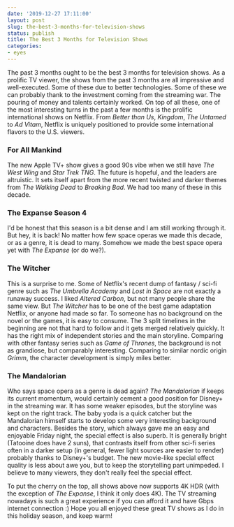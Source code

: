 ```yaml
---
date: '2019-12-27 17:11:00'
layout: post
slug: the-best-3-months-for-television-shows
status: publish
title: The Best 3 Months for Television Shows
categories:
- eyes
---
```

The past 3 months ought to be the best 3 months for television shows. As a prolific TV viewer, the shows from the past 3 months are all impressive and well-executed. Some of these due to better technologies. Some of these we can probably thank to the investment coming from the streaming war. The pouring of money and talents certainly worked. On top of all these, one of the most interesting turns in the past a few months is the prolific international shows on Netflix. From *Better than Us*, *Kingdom*, *The Untamed* to *Ad Vitam*, Netflix is uniquely positioned to provide some international flavors to the U.S. viewers.

### For All Mankind

The new Apple TV+ show gives a good 90s vibe when we still have *The West Wing* and *Star Trek TNG*. The future is hopeful, and the leaders are altruistic. It sets itself apart from the more recent twisted and darker themes from *The Walking Dead* to *Breaking Bad*. We had too many of these in this decade.

### The Expanse Season 4

I'd be honest that this season is a bit dense and I am still working through it. But hey, it is back! No matter how few space operas we made this decade, or as a genre, it is dead to many. Somehow we made the best space opera yet with *The Expanse* (or do we?).

### The Witcher

This is a surprise to me. Some of Netflix's recent dump of fantasy / sci-fi genre such as *The Umbrella Academy* and *Lost in Space* are not exactly a runaway success. I liked *Altered Carbon*, but not many people share the same view. But *The Witcher* has to be one of the best game adaptation Netflix, or anyone had made so far. To someone has no background on the novel or the games, it is easy to consume. The 3 split timelines in the beginning are not that hard to follow and it gets merged relatively quickly. It has the right mix of independent stories and the main storyline. Comparing with other fantasy series such as *Game of Thrones*, the background is not as grandiose, but comparably interesting. Comparing to similar nordic origin *Grimm*, the character development is simply miles better.

### The Mandalorian

Who says space opera as a genre is dead again? *The Mandalorian* if keeps its current momentum, would certainly cement a good position for Disney+ in the streaming war. It has some weaker episodes, but the storyline was kept on the right track. The baby yoda is a quick catcher but the Mandalorian himself starts to develop some very interesting background and characters. Besides the story, which always gave me an easy and enjoyable Friday night, the special effect is also superb. It is generally bright (Tatooine does have 2 suns), that contrasts itself from other sci-fi series often in a darker setup (in general, fewer light sources are easier to render) probably thanks to Disney+'s budget. The new movie-like special effect quality is less about awe you, but to keep the storytelling part unimpeded. I believe to many viewers, they don't really feel the special effect.

To put the cherry on the top, all shows above now supports 4K HDR (with the exception of *The Expanse*, I think it only does 4K). The TV streaming nowadays is such a great experience if you can afford it and have Gbps internet connection :) Hope you all enjoyed these great TV shows as I do in this holiday season, and keep warm!